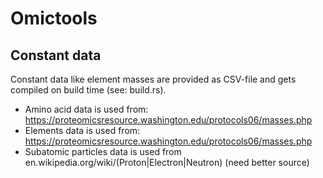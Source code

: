 # Omictools

## Constant data
Constant data like element masses are provided as CSV-file and gets compiled on build time (see: build.rs).
* Amino acid data is used from: https://proteomicsresource.washington.edu/protocols06/masses.php
* Elements data is used from: https://proteomicsresource.washington.edu/protocols06/masses.php
* Subatomic particles data is used from en.wikipedia.org/wiki/(Proton|Electron|Neutron) (need better source)